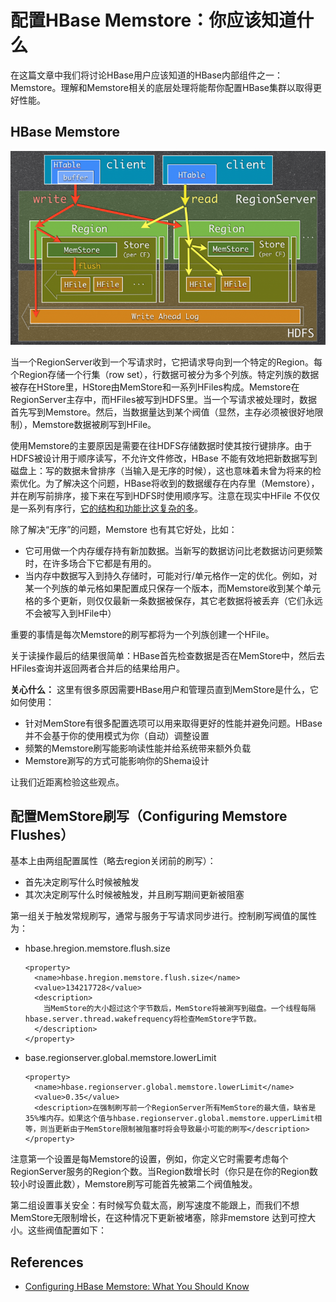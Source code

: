 # 配置HBase Memstore：你应该知道什么
在这篇文章中我们将讨论HBase用户应该知道的HBase内部组件之一：Memstore。理解和Memstore相关的底层处理将能帮你配置HBase集群以取得更好性能。
## HBase Memstore
![Memstore Usage in HBase Read/Write Paths](images/hbase_read_write_path.png)

当一个RegionServer收到一个写请求时，它把请求导向到一个特定的Region。每个Region存储一个行集（row set），行数据可被分为多个列族。特定列族的数据被存在HStore里，HStore由MemStore和一系列HFiles构成。Memstore在RegionServer主存中，而HFiles被写到HDFS里。当一个写请求被处理时，数据首先写到Memstore。然后，当数据量达到某个阀值（显然，主存必须被很好地限制），Memstore数据被刷写到HFile。

使用Memstore的主要原因是需要在往HDFS存储数据时使其按行键排序。由于HDFS被设计用于顺序读写，不允许文件修改，HBase 不能有效地把新数据写到磁盘上：写的数据未曾排序（当输入是无序的时候），这也意味着未曾为将来的检索优化。为了解决这个问题，HBase将收到的数据缓存在内存里（Memstore），并在刷写前排序，接下来在写到HDFS时使用顺序写。注意在现实中HFile 不仅仅是一系列有序行，[它的结构和功能比这复杂的多](apache_hbase_io.md)。

除了解决“无序”的问题，Memstore 也有其它好处，比如：
  + 它可用做一个内存缓存持有新加数据。当新写的数据访问比老数据访问更频繁时，在许多场合下它都是有用的。
  + 当内存中数据写入到持久存储时，可能对行/单元格作一定的优化。例如，对某一个列族的单元格如果配置成只保存一个版本，而Memstore收到某个单元格的多个更新，则仅仅最新一条数据被保存，其它老数据将被丢弃（它们永远不会被写入到HFile中）

重要的事情是每次Memstore的刷写都将为一个列族创建一个HFile。

关于读操作最后的结果很简单：HBase首先检查数据是否在MemStore中，然后去HFiles查询并返回两者合并后的结果给用户。

**关心什么：**
这里有很多原因需要HBase用户和管理员直到MemStore是什么，它如何使用：
- 针对MemStore有很多配置选项可以用来取得更好的性能并避免问题。HBase并不会基于你的使用模式为你（自动）调整设置
- 频繁的Memstore刷写能影响读性能并给系统带来额外负载
- Memstore涮写的方式可能影响你的Shema设计

让我们近距离检验这些观点。
## 配置MemStore刷写（Configuring Memstore Flushes）
基本上由两组配置属性（略去region关闭前的刷写）：
+ 首先决定刷写什么时候被触发
+ 其次决定刷写什么时候被触发，并且刷写期间更新被阻塞

第一组关于触发常规刷写，通常与服务于写请求同步进行。控制刷写阀值的属性为：
  + hbase.hregion.memstore.flush.size
    ```
    <property>
      <name>hbase.hregion.memstore.flush.size</name>
      <value>134217728</value>
      <description>
        当MemStore的大小超过这个字节数后，MemStore将被涮写到磁盘。一个线程每隔hbase.server.thread.wakefrequency将检查MemStore字节数。
      </description>
    </property>
    ```
  + base.regionserver.global.memstore.lowerLimit
    ```
    <property>
      <name>hbase.regionserver.global.memstore.lowerLimit</name>
      <value>0.35</value>
      <description>在强制刷写前一个RegionServer所有MemStore的最大值，缺省是35%堆内存。如果这个值与hbase.regionserver.global.memstore.upperLimit相等，则当更新由于MemStore限制被阻塞时将会导致最小可能的刷写</description>
    </property>
    ```
注意第一个设置是每Memstore的设置，例如，你定义它时需要考虑每个RegionServer服务的Region个数。当Region数增长时（你只是在你的Region数较小时设置此数），Memstore刷写可能首先被第二个阀值触发。

第二组设置事关安全：有时候写负载太高，刷写速度不能跟上，而我们不想MemStore无限制增长，在这种情况下更新被堵塞，除非memstore 达到可控大小。这些阀值配置如下：

## References
- [Configuring HBase Memstore: What You Should Know](https://sematext.com/blog/hbase-memstore-what-you-should-know/)
